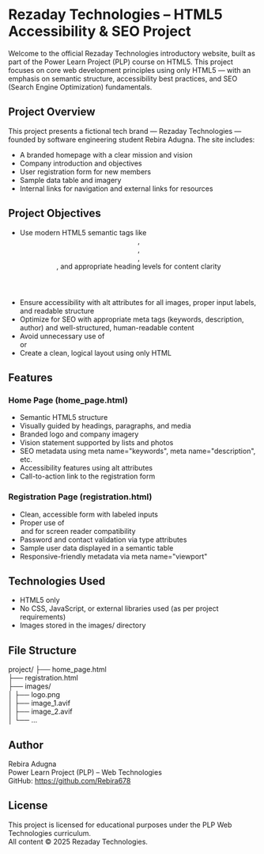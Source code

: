 # Rezaday Technologies – HTML5 Accessibility & SEO Project

Welcome to the official Rezaday Technologies introductory website, built as part of the Power Learn Project (PLP) course on HTML5. This project focuses on core web development principles using only HTML5 — with an emphasis on semantic structure, accessibility best practices, and SEO (Search Engine Optimization) fundamentals.

## Project Overview

This project presents a fictional tech brand — Rezaday Technologies — founded by software engineering student Rebira Adugna. The site includes:

- A branded homepage with a clear mission and vision
- Company introduction and objectives
- User registration form for new members
- Sample data table and imagery
- Internal links for navigation and external links for resources

## Project Objectives

- Use modern HTML5 semantic tags like <header>, <section>, <article>, <footer>, and appropriate heading levels for content clarity
- Ensure accessibility with alt attributes for all images, proper input labels, and readable structure
- Optimize for SEO with appropriate meta tags (keywords, description, author) and well-structured, human-readable content
- Avoid unnecessary use of <div> or <span>
- Create a clean, logical layout using only HTML

## Features

### Home Page (home_page.html)

- Semantic HTML5 structure
- Visually guided by headings, paragraphs, and media
- Branded logo and company imagery
- Vision statement supported by lists and photos
- SEO metadata using meta name="keywords", meta name="description", etc.
- Accessibility features using alt attributes
- Call-to-action link to the registration form

### Registration Page (registration.html)

- Clean, accessible form with labeled inputs
- Proper use of <legend> and <label> for screen reader compatibility
- Password and contact validation via type attributes
- Sample user data displayed in a semantic table
- Responsive-friendly metadata via meta name="viewport"

## Technologies Used

- HTML5 only
- No CSS, JavaScript, or external libraries used (as per project requirements)
- Images stored in the images/ directory

## File Structure

project/
├── home_page.html  
├── registration.html  
├── images/  
│   ├── logo.png  
│   ├── image_1.avif  
│   ├── image_2.avif  
│   └── ...

## Author

Rebira Adugna  
Power Learn Project (PLP) – Web Technologies  
GitHub: https://github.com/Rebira678

## License

This project is licensed for educational purposes under the PLP Web Technologies curriculum.  
All content © 2025 Rezaday Technologies.
